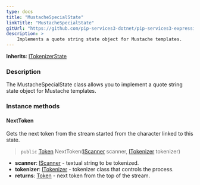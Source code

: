 ```yaml
---
type: docs
title: "MustacheSpecialState"
linkTitle: "MustacheSpecialState"
gitUrl: "https://github.com/pip-services3-dotnet/pip-services3-expressions-dotnet"
description: > 
    Implements a quote string state object for Mustache templates.
---
```


**Inherits**: [ITokenizerState](../../../tokenizers/itokenizer_state)

### Description

The MustacheSpecialState class allows you to implement a quote string state object for Mustache templates.

### Instance methods

#### NextToken
Gets the next token from the stream started from the character linked to this state.

> `public` [Token](../../../tokenizers/token) NextToken([IScanner](../../../io/iscanner) scanner, [ITokenizer](../../../tokenizers/itokenizer) tokenizer)

- **scanner**: [IScanner](../../../io/iscanner) - textual string to be tokenized.
- **tokenizer**: [ITokenizer](../../../tokenizers/itokenizer) - tokenizer class that controls the process.
- **returns**: [Token](../../../tokenizers/token) - next token from the top of the stream.
